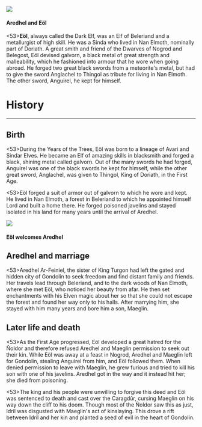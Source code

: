 ![](eol/1.jpg)

#### Aredhel and Eöl

<53>**Eöl**, always called the Dark Elf, was an Elf of Beleriand and a metallurgist of high skill. He was a Sinda who lived in Nan Elmoth, nominally part of Doriath. A great smith and friend of the Dwarves of Nogrod and Belegost, Eöl devised galvorn, a black metal of great strength and malleability, which he fashioned into armour that he wore when going abroad. He forged two great black swords from a meteorite's metal, but had to give the sword Anglachel to Thingol as tribute for living in Nan Elmoth. The other sword, Anguirel, he kept for himself.

# History
---

## **Birth**

<53>During the Years of the Trees, Eöl was born to a lineage of Avari and Sindar Elves. He became an Elf of amazing skills in blacksmith and forged a black, shining metal called galvorn. Out of the many swords he had forged, Anguirel was one of the black swords he kept for himself, while the other great sword, Anglachel, was given to Thingol, King of Doriath, in the First Age.

<53>Eöl forged a suit of armor out of galvorn to which he wore and kept. He lived in Nan Elmoth, a forest in Beleriand to which he appointed himself Lord and built a home there. He forged poisoned javelins and stayed isolated in his land for many years until the arrival of Aredhel.

![](eol/2.jpg)

#### Eöl welcomes Aredhel

## **Aredhel and marriage**

<53>Aredhel Ar-Feiniel, the sister of King Turgon had left the gated and hidden city of Gondolin to seek freedom and find distant family and friends. Her travels lead through Beleriand, and to the dark woods of Nan Elmoth, where she met Eöl, who noticed her beauty from afar. He then set enchantments with his Elven magic about her so that she could not escape the forest and found her way only to his halls. After marrying him, she stayed with him many years and bore him a son, Maeglin.

## **Later life and death**

<53>As the First Age progressed, Eöl developed a great hatred for the Ñoldor and therefore refused Aredhel and Maeglin permission to seek out their kin. While Eöl was away at a feast in Nogrod, Aredhel and Maeglin left for Gondolin, stealing Anguirel from him, and Eöl followed them. When denied permission to leave with Maeglin, he grew furious and tried to kill his son with one of his javelins. Aredhel got in the way and it instead hit her; she died from poisoning.

<53>The king and his people were unwilling to forgive this deed and Eöl was sentenced to death and cast over the Caragdûr, cursing Maeglin on his way down the cliff to his doom. Though most of the Ñoldor saw this as just, Idril was disgusted with Maeglin's act of kinslaying. This drove a rift between Idril and her kin and planted a seed of evil in the heart of Gondolin.
